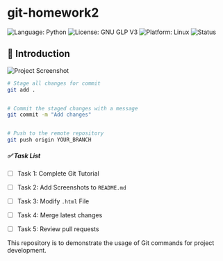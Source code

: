 # git-homework2

![Language: Python](https://img.shields.io/badge/Python-3776AB?style=for-the-badge&logo=python&logoColor=white)
![License: GNU GLP V3](https://img.shields.io/badge/GNU%20GPL%20V3-8A2BE2)
![Platform: Linux](https://img.shields.io/badge/Linux-FCC624?style=for-the-badge&logo=linux&logoColor=black)
![Status](https://github.com/CSC-510-Group-19/homework1/actions/workflows/python-app.yml/badge.svg?event=push)


## 📝 Introduction


![Project Screenshot](path/to/your/image.png)


```sh
# Stage all changes for commit
git add .


# Commit the staged changes with a message
git commit -m "Add changes"


# Push to the remote repository
git push origin YOUR_BRANCH
```

##### ✅ Task List  


- [ ] Task 1: Complete Git Tutorial 
- [ ] Task 2: Add Screenshots to `README.md`  
- [ ] Task 3: Modify `.html` File  
- [ ] Task 4: Merge latest changes  
- [ ] Task 5: Review pull requests 


This repository is to demonstrate the usage of Git commands for project development.

